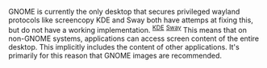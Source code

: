 GNOME is currently the only desktop that secures privileged wayland protocols like screencopy KDE and Sway both have attemps at fixing this, but do not have a working implementation. <sup>[KDE](https://invent.kde.org/plasma/xdg-desktop-portal-kde/-/issues/7)</sup> <sup>[Sway](https://github.com/swaywm/sway/issues/2333)</sup> This means that on non-GNOME systems, applications can access screen content of the entire desktop. This implicitly includes the content of other applications. It's primarily for this reason that GNOME images are recommended.
